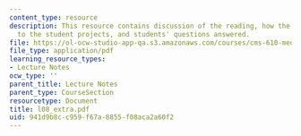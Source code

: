```yaml
---
content_type: resource
description: This resource contains discussion of the reading, how the story relates
  to the student projects, and students' questions answered.
file: https://ol-ocw-studio-app-qa.s3.amazonaws.com/courses/cms-610-media-industries-and-systems-spring-2006/941d9b8cc959f67a8855f08aca2a60f2_l08_extra.pdf
file_type: application/pdf
learning_resource_types:
- Lecture Notes
ocw_type: ''
parent_title: Lecture Notes
parent_type: CourseSection
resourcetype: Document
title: l08_extra.pdf
uid: 941d9b8c-c959-f67a-8855-f08aca2a60f2
---
```

